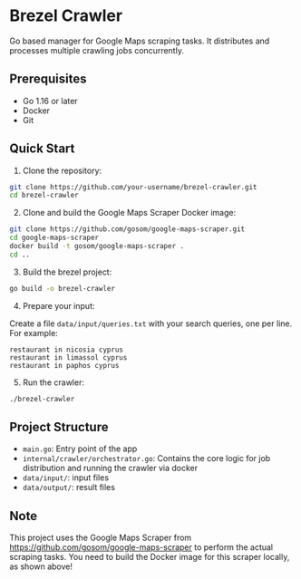 # Brezel Crawler

Go based manager for Google Maps scraping tasks. It distributes and processes multiple crawling jobs concurrently.

## Prerequisites

- Go 1.16 or later
- Docker
- Git

## Quick Start

1. Clone the repository:

```bash
git clone https://github.com/your-username/brezel-crawler.git
cd brezel-crawler
```

2. Clone and build the Google Maps Scraper Docker image:

```bash
git clone https://github.com/gosom/google-maps-scraper.git
cd google-maps-scraper
docker build -t gosom/google-maps-scraper .
cd ..
```

3. Build the brezel project:

```bash
go build -o brezel-crawler
```

4. Prepare your input:

Create a file `data/input/queries.txt` with your search queries, one per line. For example:

```
restaurant in nicosia cyprus
restaurant in limassol cyprus
restaurant in paphos cyprus
```

5. Run the crawler:

```bash
./brezel-crawler
```

## Project Structure

- `main.go`: Entry point of the app
- `internal/crawler/orchestrator.go`: Contains the core logic for job distribution and running the crawler via docker 
- `data/input/`:  input files
- `data/output/`: result files  

## Note

This project uses the Google Maps Scraper from https://github.com/gosom/google-maps-scraper to perform the actual scraping tasks. You need to build the Docker image for this scraper locally, as shown above!
